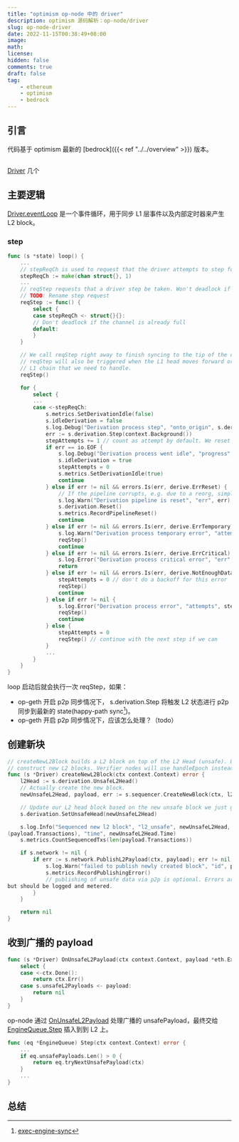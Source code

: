 ```yaml
---
title: "optimism op-node 中的 driver"
description: optimism 源码解析：op-node/driver
slug: op-node-driver
date: 2022-11-15T00:38:49+08:00
image:
math:
license:
hidden: false
comments: true
draft: false
tag:
    - ethereum
    - optimism
    - bedrock
---
```


## 引言

代码基于 optimism 最新的 [bedrock]({{< ref "../../overview" >}}) 版本。

```go

```

[Driver](https://github.com/ethereum-optimism/optimism/blob/66d56a47a233451d3db1fefb764dd4212300c66f/op-node/rollup/driver/state.go#L23) 几个

## 主要逻辑

[Driver.eventLoop](https://github.com/ethereum-optimism/optimism/blob/66d56a47a233451d3db1fefb764dd4212300c66f/op-node/rollup/driver/state.go#L185) 是一个事件循环，用于同步 L1 层事件以及内部定时器来产生 L2 block。

### step

```go
func (s *state) loop() {
    ...
    // stepReqCh is used to request that the driver attempts to step forward by one L1 block.
    stepReqCh := make(chan struct{}, 1)
    ...
    // reqStep requests that a driver step be taken. Won't deadlock if the channel is full.
    // TODO: Rename step request
    reqStep := func() {
        select {
        case stepReqCh <- struct{}{}:
        // Don't deadlock if the channel is already full
        default:
        }
    }

    // We call reqStep right away to finish syncing to the tip of the chain if we're behind.
    // reqStep will also be triggered when the L1 head moves forward or if there was a reorg on the
    // L1 chain that we need to handle.
    reqStep()

    for {
        select {
        ...
        case <-stepReqCh:
            s.metrics.SetDerivationIdle(false)
            s.idleDerivation = false
            s.log.Debug("Derivation process step", "onto_origin", s.derivation.Origin(), "attempts", stepAttempts)
            err := s.derivation.Step(context.Background())
            stepAttempts += 1 // count as attempt by default. We reset to 0 if we are making healthy progress.
            if err == io.EOF {
                s.log.Debug("Derivation process went idle", "progress", s.derivation.Origin())
                s.idleDerivation = true
                stepAttempts = 0
                s.metrics.SetDerivationIdle(true)
                continue
            } else if err != nil && errors.Is(err, derive.ErrReset) {
                // If the pipeline corrupts, e.g. due to a reorg, simply reset it
                s.log.Warn("Derivation pipeline is reset", "err", err)
                s.derivation.Reset()
                s.metrics.RecordPipelineReset()
                continue
            } else if err != nil && errors.Is(err, derive.ErrTemporary) {
                s.log.Warn("Derivation process temporary error", "attempts", stepAttempts, "err", err)
                reqStep()
                continue
            } else if err != nil && errors.Is(err, derive.ErrCritical) {
                s.log.Error("Derivation process critical error", "err", err)
                return
            } else if err != nil && errors.Is(err, derive.NotEnoughData) {
                stepAttempts = 0 // don't do a backoff for this error
                reqStep()
                continue
            } else if err != nil {
                s.log.Error("Derivation process error", "attempts", stepAttempts, "err", err)
                reqStep()
                continue
            } else {
                stepAttempts = 0
                reqStep() // continue with the next step if we can
            }
            ...
        }
    }
}
```

loop 启动后就会执行一次 reqStep，如果：

+ op-geth 开启 p2p 同步情况下， s.derivation.Step 将触发 L2 状态进行 p2p 同步到最新的 state(happy-path sync[^1])。
+ op-geth 开启 p2p 同步情况下，应该怎么处理？（todo）

## 创建新块

```go
// createNewL2Block builds a L2 block on top of the L2 Head (unsafe). Used by Sequencer nodes to
// construct new L2 blocks. Verifier nodes will use handleEpoch instead.
func (s *Driver) createNewL2Block(ctx context.Context) error {
    l2Head := s.derivation.UnsafeL2Head()
    // Actually create the new block.
    newUnsafeL2Head, payload, err := s.sequencer.CreateNewBlock(ctx, l2Head, l2Safe.ID(), l2Finalized.ID(), l1Origin)

    // Update our L2 head block based on the new unsafe block we just generated.
    s.derivation.SetUnsafeHead(newUnsafeL2Head)

    s.log.Info("Sequenced new l2 block", "l2_unsafe", newUnsafeL2Head, "l1_origin", newUnsafeL2Head.L1Origin, "txs", len
(payload.Transactions), "time", newUnsafeL2Head.Time)
    s.metrics.CountSequencedTxs(len(payload.Transactions))

    if s.network != nil {
        if err := s.network.PublishL2Payload(ctx, payload); err != nil {
            s.log.Warn("failed to publish newly created block", "id", payload.ID(), "err", err)
            s.metrics.RecordPublishingError()
            // publishing of unsafe data via p2p is optional. Errors are not severe enough to change/halt sequencing
but should be logged and metered.
        }
    }

    return nil
}
```

## 收到广播的 payload

```go
func (s *Driver) OnUnsafeL2Payload(ctx context.Context, payload *eth.ExecutionPayload) error {
    select {
    case <-ctx.Done():
        return ctx.Err()
    case s.unsafeL2Payloads <- payload:
        return nil
    }
}
```

op-node 通过 [OnUnsafeL2Payload](https://github.com/ethereum-optimism/optimism/blob/66d56a47a233451d3db1fefb764dd4212300c66f/op-node/rollup/driver/state.go#L121) 处理广播的 unsafePayload，最终交给 [EngineQueue.Step](https://github.com/ethereum-optimism/optimism/blob/66d56a47a233451d3db1fefb764dd4212300c66f/op-node/rollup/derive/engine_queue.go#L207) 插入到到 L2 上。

```go
func (eq *EngineQueue) Step(ctx context.Context) error {
    ...
    if eq.unsafePayloads.Len() > 0 {
        return eq.tryNextUnsafePayload(ctx)
    }
    ...
}
```

## 总结

[^1]: [exec-engine-sync](https://github.com/ethereum-optimism/optimism/blob/bedrock/specs/exec-engine.md#sync)
